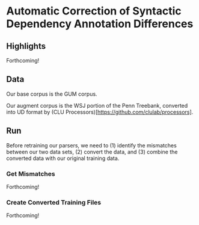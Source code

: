 # Automatic Correction of Syntactic Dependency Annotation Differences

## Highlights

Forthcoming!


## Data

Our base corpus is the GUM corpus.

Our augment corpus is the WSJ portion of the Penn Treebank, converted into UD format by (CLU Processors)[https://github.com/clulab/processors].


## Run

Before retraining our parsers, we need to (1) identify the mismatches between our two data sets, (2) convert the data, and (3) combine the converted data with our original training data.

### Get Mismatches

Forthcoming!

### Create Converted Training Files

Forthcoming!
